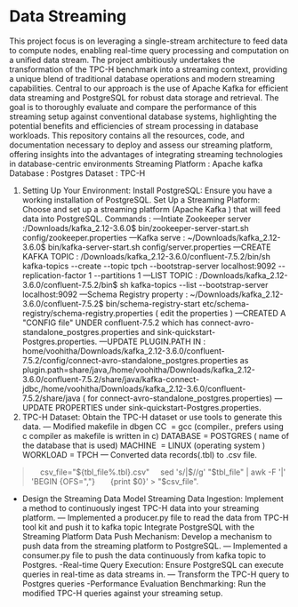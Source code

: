 # Data Streaming
This project focus is on leveraging a single-stream architecture to feed data to compute nodes, enabling real-time query processing and computation on a unified data stream. The project ambitiously undertakes the transformation of the TPC-H benchmark into a streaming context, providing a unique blend of traditional database operations and modern streaming capabilities. Central to our approach is the use of Apache Kafka for efficient data streaming and PostgreSQL for robust data storage and retrieval. The goal is to thoroughly evaluate and compare the performance of this streaming setup against conventional database systems, highlighting the potential benefits and efficiencies of stream processing in database workloads. This repository contains all the resources, code, and documentation necessary to deploy and assess our streaming platform, offering insights into the advantages of integrating streaming technologies in database-centric environments
Streaming Platform : Apache kafka
Database : Postgres
Dataset : TPC-H
1. Setting Up Your Environment:
Install PostgreSQL: Ensure you have a working installation of PostgreSQL.
Set Up a Streaming Platform: Choose and set up a streaming platform (Apache Kafka ) that will feed data into PostgreSQL.
Commands :
—Intiate Zookeeper server :/Downloads/kafka_2.12-3.6.0$ bin/zookeeper-server-start.sh config/zookeeper.properties
—Kafka serve : ~/Downloads/kafka_2.12-3.6.0$ bin/kafka-server-start.sh config/server.properties
—CREATE KAFKA TOPIC : /Downloads/kafka_2.12-3.6.0/confluent-7.5.2/bin/sh kafka-topics --create --topic tpch --bootstrap-server localhost:9092 --replication-factor 1 --partitions 1
—LIST TOPIC : /Downloads/kafka_2.12-3.6.0/confluent-7.5.2/bin$ sh kafka-topics --list --bootstrap-server localhost:9092
—Schema Registry property : ~/Downloads/kafka_2.12-3.6.0/confluent-7.5.2$ bin/schema-registry-start etc/schema-registry/schema-registry.properties ( edit the properties )
—CREATED A "CONFIG file" UNDER confluent-7.5.2 which has connect-avro-standalone_postgres.properties and sink-quickstart-Postgres.properties.
—UPDATE PLUGIN.PATH IN : home/voohitha/Downloads/kafka_2.12-3.6.0/confluent-7.5.2/config/connect-avro-standalone_postgres.properties as plugin.path=share/java,/home/voohitha/Downloads/kafka_2.12-3.6.0/confluent-7.5.2/share/java/kafka-connect-jdbc,/home/voohitha/Downloads/kafka_2.12-3.6.0/confluent-7.5.2/share/java ( for connect-avro-standalone_postgres.properties)
—UPDATE PROPERTIES  under sink-quickstart-Postgres.properties.
2. TPC-H Dataset: Obtain the TPC-H dataset or use tools to generate this data.
— Modified makefile in dbgen 
CC  = gcc (compiler., prefers using c compiler as makefile is written in c)
DATABASE = POSTGRES ( name of the database that is used)
MACHINE  = LINUX (operating system )
WORKLOAD = TPCH
— Converted data records(.tbl) to .csv file.
>    csv_file="${tbl_file%.tbl}.csv"
>    sed 's/|$//g' "$tbl_file" | awk -F '|' 'BEGIN {OFS=","}
      {print $0}' > "$csv_file".
- Design the Streaming Data Model
Streaming Data Ingestion: Implement a method to continuously ingest TPC-H data into your streaming platform.
— Implemented a producer.py file to read the data from  TPC-H tool kit  and push it to kafka topic
Integrate PostgreSQL with the Streaming Platform
Data Push Mechanism: Develop a mechanism to push data from the streaming platform to PostgreSQL.
— Implemented a consumer.py file to push the data continuously from kafka topic to Postgres. 
-Real-time Query Execution: Ensure PostgreSQL can execute queries in real-time as data streams in.
— Transform the TPC-H query to Postgres queries
-Performance Evaluation
Benchmarking: Run the modified TPC-H queries against your streaming setup.
